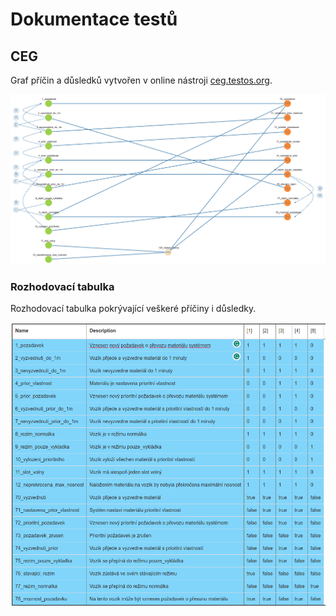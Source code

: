 # Dokumentace testů

## CEG

Graf přı́čin a důsledků vytvořen v online nástroji [ceg.testos.org](http://ceg.testos.org/).

![CEG](/ceg.png)

### Rozhodovací tabulka

Rozhodovací tabulka pokrývající veškeré příčiny i důsledky.

![Rozhodovací tabulka](/rozhodovaci_tabulka.png)

